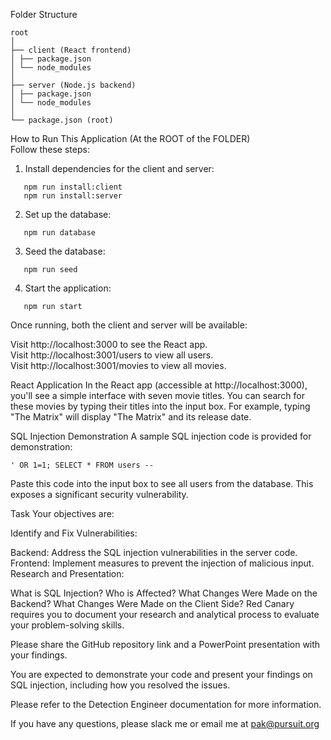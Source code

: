 Folder Structure

```
root
│
├── client (React frontend)
│ ├── package.json
│ └── node_modules
│
├── server (Node.js backend)
│ ├── package.json
│ └── node_modules
│
└── package.json (root)
```

How to Run This Application (At the ROOT of the FOLDER)\
Follow these steps:

1. Install dependencies for the client and server:

```
   npm run install:client
   npm run install:server
```

2. Set up the database:

```
   npm run database
```

3. Seed the database:

```
   npm run seed
```

4. Start the application:

```
   npm run start
```

Once running, both the client and server will be available:

Visit http://localhost:3000 to see the React app.\
Visit http://localhost:3001/users to view all users.\
Visit http://localhost:3001/movies to view all movies.

React Application
In the React app (accessible at http://localhost:3000), you'll see a simple interface with seven movie titles. You can search for these movies by typing their titles into the input box. For example, typing "The Matrix" will display "The Matrix" and its release date.

SQL Injection Demonstration
A sample SQL injection code is provided for demonstration:

```
' OR 1=1; SELECT * FROM users --
```

Paste this code into the input box to see all users from the database. This exposes a significant security vulnerability.

Task
Your objectives are:

Identify and Fix Vulnerabilities:

Backend: Address the SQL injection vulnerabilities in the server code.
Frontend: Implement measures to prevent the injection of malicious input.
Research and Presentation:

What is SQL Injection?
Who is Affected?
What Changes Were Made on the Backend?
What Changes Were Made on the Client Side?
Red Canary requires you to document your research and analytical process to evaluate your problem-solving skills.

Please share the GitHub repository link and a PowerPoint presentation with your findings.

You are expected to demonstrate your code and present your findings on SQL injection, including how you resolved the issues.

Please refer to the Detection Engineer documentation for more information.

If you have any questions, please slack me or email me at pak@pursuit.org
